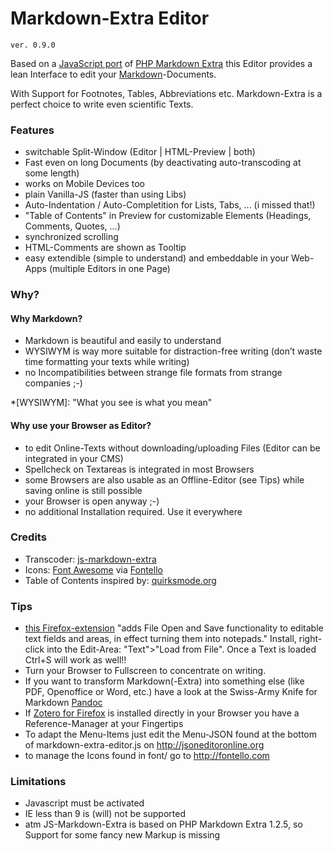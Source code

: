 # Markdown-Extra Editor

	ver. 0.9.0

Based on a 
[JavaScript port](https://github.com/tanakahisateru/js-markdown-extra) 
of 
[PHP Markdown Extra](http://michelf.ca/projects/php-markdown/extra) 
this Editor provides a lean Interface to edit your 
[Markdown](http://daringfireball.net/projects/markdown)-Documents. 

With Support for Footnotes, Tables, Abbreviations etc. Markdown-Extra is a perfect choice to write even scientific Texts.

### Features

* switchable Split-Window (Editor | HTML-Preview | both)
* Fast even on long Documents (by deactivating auto-transcoding at some length)
* works on Mobile Devices too
* plain Vanilla-JS (faster than using Libs)
* Auto-Indentation / Auto-Completition for Lists, Tabs, ... (i missed that!)
* "Table of Contents" in Preview for customizable Elements (Headings, Comments, Quotes, ...)
* synchronized scrolling
* HTML-Comments are shown as Tooltip <!-- i like to comment my texts -->
* easy extendible (simple to understand) and embeddable in your Web-Apps (multiple Editors in one Page)

### Why?

#### Why  Markdown?

* Markdown is beautiful and easily to understand
* WYSIWYM is way more suitable for distraction-free writing (don’t waste time formatting your texts while writing)
* no Incompatibilities between strange file formats from strange companies ;-)

*[WYSIWYM]: "What you see is what you mean"

#### Why use your Browser as Editor?

* to edit Online-Texts without downloading/uploading Files (Editor can be integrated in your CMS)
* Spellcheck on Textareas is integrated in most Browsers
* some Browsers are also usable as an Offline-Editor (see Tips) while saving online is still possible
* your Browser is open anyway ;-)
* no additional Installation required. Use it everywhere

### Credits

* Transcoder: [js-markdown-extra](//github.com/tanakahisateru/js-markdown-extra)
* Icons: [Font Awesome](http://fontawesome.io) via [Fontello](http://fontello.com)
* Table of Contents inspired by: [quirksmode.org](http://www.quirksmode.org/js/contents.html)

### Tips

* [this Firefox-extension](https://addons.mozilla.org/en-US/firefox/addon/save-text-area) "adds File Open and Save functionality to editable text fields and areas, in effect turning them into notepads." Install, right-click into the Edit-Area: "Text">"Load from File". Once a Text is loaded Ctrl+S will work as well!!
* Turn your Browser to Fullscreen to concentrate on writing.
* If you want to transform Markdown(-Extra) into something else (like PDF, Openoffice or Word, etc.) have a look at the Swiss-Army Knife for Markdown [Pandoc](http://johnmacfarlane.net/pandoc)
* If [Zotero for Firefox](https://www.zotero.org) is installed directly in your Browser you have a Reference-Manager at your Fingertips
* To adapt the Menu-Items just edit the Menu-JSON found at the bottom of markdown-extra-editor.js on <http://jsoneditoronline.org>
* to manage the Icons found in font/ go to <http://fontello.com>

### Limitations

* Javascript must be activated
* IE less than 9 is (will) not be supported
* atm JS-Markdown-Extra is based on PHP Markdown Extra 1.2.5, so Support for some fancy new Markup is missing


